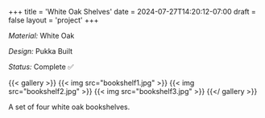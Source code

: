 +++
title = 'White Oak Shelves'
date = 2024-07-27T14:20:12-07:00
draft = false
layout = 'project'
+++

_Material:_ White Oak

_Design:_ Pukka Built

_Status:_ Complete ✅

<!--more-->

{{< gallery >}}
    {{< img src="bookshelf1.jpg" >}}
    {{< img src="bookshelf2.jpg" >}}
    {{< img src="bookshelf3.jpg" >}}
{{</ gallery >}}

A set of four white oak bookshelves.
